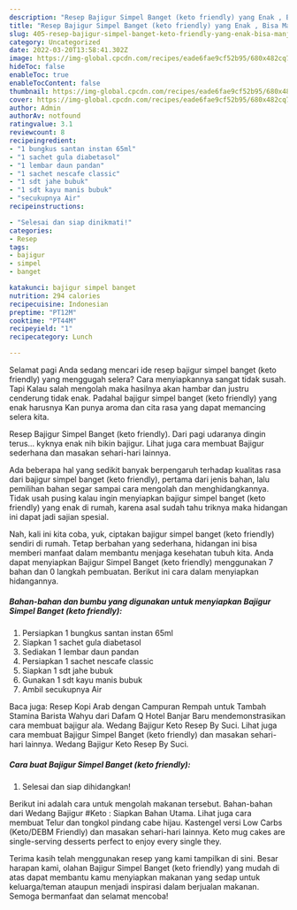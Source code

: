 ```yaml
---
description: "Resep Bajigur Simpel Banget (keto friendly) yang Enak , Bisa Manjain Lidah"
title: "Resep Bajigur Simpel Banget (keto friendly) yang Enak , Bisa Manjain Lidah"
slug: 405-resep-bajigur-simpel-banget-keto-friendly-yang-enak-bisa-manjain-lidah
category: Uncategorized
date: 2022-03-20T13:58:41.302Z
image: https://img-global.cpcdn.com/recipes/eade6fae9cf52b95/680x482cq70/bajigur-simpel-banget-keto-friendly-foto-resep-utama.jpg
hideToc: false
enableToc: true
enableTocContent: false
thumbnail: https://img-global.cpcdn.com/recipes/eade6fae9cf52b95/680x482cq70/bajigur-simpel-banget-keto-friendly-foto-resep-utama.jpg
cover: https://img-global.cpcdn.com/recipes/eade6fae9cf52b95/680x482cq70/bajigur-simpel-banget-keto-friendly-foto-resep-utama.jpg
author: Admin
authorAv: notfound
ratingvalue: 3.1
reviewcount: 8
recipeingredient:
- "1 bungkus santan instan 65ml"
- "1 sachet gula diabetasol"
- "1 lembar daun pandan"
- "1 sachet nescafe classic"
- "1 sdt jahe bubuk"
- "1 sdt kayu manis bubuk"
- "secukupnya Air"
recipeinstructions:

- "Selesai dan siap dinikmati!"
categories:
- Resep
tags:
- bajigur
- simpel
- banget

katakunci: bajigur simpel banget 
nutrition: 294 calories
recipecuisine: Indonesian
preptime: "PT12M"
cooktime: "PT44M"
recipeyield: "1"
recipecategory: Lunch

---
```



Selamat pagi Anda sedang mencari ide resep bajigur simpel banget (keto friendly) yang menggugah selera? Cara menyiapkannya sangat tidak susah. Tapi Kalau salah mengolah maka hasilnya akan hambar dan justru cenderung tidak enak. Padahal bajigur simpel banget (keto friendly) yang enak harusnya Kan punya aroma dan cita rasa yang dapat memancing selera kita.


Resep Bajigur Simpel Banget (keto friendly). Dari pagi udaranya dingin terus… kyknya enak nih bikin bajigur. Lihat juga cara membuat Bajigur sederhana dan masakan sehari-hari lainnya.

Ada beberapa hal yang sedikit banyak berpengaruh terhadap kualitas rasa dari bajigur simpel banget (keto friendly), pertama dari jenis bahan, lalu pemilihan bahan segar sampai cara mengolah dan menghidangkannya. Tidak usah pusing kalau ingin menyiapkan bajigur simpel banget (keto friendly) yang enak di rumah, karena asal sudah tahu triknya maka hidangan ini dapat jadi sajian spesial.


Nah, kali ini kita coba, yuk, ciptakan bajigur simpel banget (keto friendly) sendiri di rumah. Tetap berbahan yang sederhana, hidangan ini bisa memberi manfaat dalam membantu menjaga kesehatan tubuh kita. Anda dapat menyiapkan Bajigur Simpel Banget (keto friendly) menggunakan 7 bahan dan 0 langkah pembuatan. Berikut ini cara dalam menyiapkan hidangannya.

<!--inarticleads1-->

##### Bahan-bahan dan bumbu yang digunakan untuk menyiapkan Bajigur Simpel Banget (keto friendly):

1. Persiapkan 1 bungkus santan instan 65ml
1. Siapkan 1 sachet gula diabetasol
1. Sediakan 1 lembar daun pandan
1. Persiapkan 1 sachet nescafe classic
1. Siapkan 1 sdt jahe bubuk
1. Gunakan 1 sdt kayu manis bubuk
1. Ambil secukupnya Air


Baca juga: Resep Kopi Arab dengan Campuran Rempah untuk Tambah Stamina Barista Wahyu dari Dafam Q Hotel Banjar Baru mendemonstrasikan cara membuat bajigur ala. Wedang Bajigur Keto Resep By Suci. Lihat juga cara membuat Bajigur Simpel Banget (keto friendly) dan masakan sehari-hari lainnya. Wedang Bajigur Keto Resep By Suci. 

<!--inarticleads2-->

##### Cara buat Bajigur Simpel Banget (keto friendly):


1. Selesai dan siap dihidangkan!

Berikut ini adalah cara untuk mengolah makanan tersebut. Bahan-bahan dari Wedang Bajigur #Keto : Siapkan Bahan Utama. Lihat juga cara membuat Telur dan tongkol pindang cabe hijau. Kastengel versi Low Carbs (Keto/DEBM Friendly) dan masakan sehari-hari lainnya. Keto mug cakes are single-serving desserts perfect to enjoy every single they. 

Terima kasih telah menggunakan resep yang kami tampilkan di sini. Besar harapan kami, olahan Bajigur Simpel Banget (keto friendly) yang mudah di atas dapat membantu kamu menyiapkan makanan yang sedap untuk keluarga/teman ataupun menjadi inspirasi dalam berjualan makanan. Semoga bermanfaat dan selamat mencoba!
